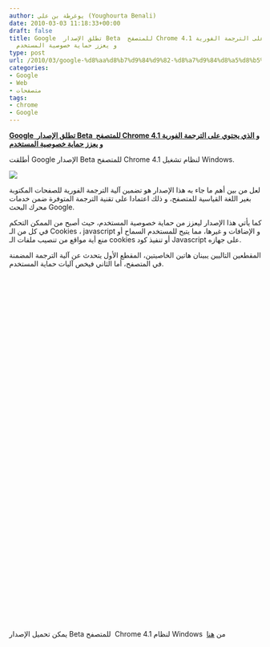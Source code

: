 ```yaml
---
author: يوغرطة بن علي (Youghourta Benali)
date: 2010-03-03 11:18:33+00:00
draft: false
title: Google  تطلق الإصدار Beta  للمتصفح Chrome 4.1 و الذي يحتوي على الترجمة الفورية
  و يعزز حماية خصوصية المستخدم
type: post
url: /2010/03/google-%d8%aa%d8%b7%d9%84%d9%82-%d8%a7%d9%84%d8%a5%d8%b5%d8%af%d8%a7%d8%b1-beta-%d9%84%d9%84%d9%85%d8%aa%d8%b5%d9%81%d8%ad-chrome-4-1-%d9%88-%d8%a7%d9%84%d8%b0%d9%8a-%d9%8a%d8%ad%d8%aa%d9%88%d9%8a/
categories:
- Google
- Web
- متصفحات
tags:
- chrome
- Google
---
```


[**Google  تطلق الإصدار Beta  للمتصفح Chrome 4.1 و الذي يحتوي على الترجمة الفورية و يعزز حماية خصوصية المستخدم**](https://www.it-scoop.com/2010/03/google-%d8%aa%d8%b7%d9%84%d9%82-%d8%a7%d9%84%d8%a5%d8%b5%d8%af%d8%a7%d8%b1-beta-%d9%84%d9%84%d9%85%d8%aa%d8%b5%d9%81%d8%ad-chrome-4-1-%d9%88-%d8%a7%d9%84%d8%b0%d9%8a-%d9%8a%d8%ad%d8%aa%d9%88%d9%8a/)


أطلقت Google الإصدار Beta للمتصفح Chrome 4.1 لنظام تشغيل Windows.

[![](https://www.it-scoop.com/wp-content/uploads/2009/12/Chrome_logo.jpg)
](https://www.it-scoop.com/2010/03/google-%d8%aa%d8%b7%d9%84%d9%82-%d8%a7%d9%84%d8%a5%d8%b5%d8%af%d8%a7%d8%b1-beta-%d9%84%d9%84%d9%85%d8%aa%d8%b5%d9%81%d8%ad-chrome-4-1-%d9%88-%d8%a7%d9%84%d8%b0%d9%8a-%d9%8a%d8%ad%d8%aa%d9%88%d9%8a/)

لعل من بين أهم ما جاء به هذا الإصدار هو تضمين آلية الترجمة الفورية للصفحات المكتوبة بغير اللغة القياسية للمتصفح، و ذلك اعتمادا على تقنية الترجمة المتوفرة ضمن خدمات محرك البحث Google.

كما يأتي هذا الإصدار ليعزز من حماية خصوصية المستخدم، حيث أصبح من الممكن التحكم في كل من الـ Cookies ، javascript و الإضافات و غيرها، مما يتيح للمستخدم السماح أو منع أية مواقع من تنصيب ملفات الـ cookies أو تنفيذ كود Javascript على جهازه.

المقطعين التاليين يبينان هاتين الخاصيتين، المقطع الأول يتحدث عن آلية الترجمة المضمنة في المتصفح، أما الثاني فيخص آليات حماية المستخدم.

<!-- more -->

<object classid="clsid:d27cdb6e-ae6d-11cf-96b8-444553540000" width="560" codebase="http://download.macromedia.com/pub/shockwave/cabs/flash/swflash.cab#version=6,0,40,0" height="340"><embed src="http://www.youtube.com/v/HqmUbNGkM9I&hl=fr_FR&fs=1&" allowscriptaccess="always" height="340" width="560" allowfullscreen="true" type="application/x-shockwave-flash"></embed></object>

<object classid="clsid:d27cdb6e-ae6d-11cf-96b8-444553540000" width="560" codebase="http://download.macromedia.com/pub/shockwave/cabs/flash/swflash.cab#version=6,0,40,0" height="340"><embed src="http://www.youtube.com/v/2YItmumfVnk&hl=fr_FR&fs=1&" allowscriptaccess="always" height="340" width="560" allowfullscreen="true" type="application/x-shockwave-flash"></embed></object>

يمكن تحميل الإصدار Beta للمتصفح  Chrome 4.1 لنظام Windows  من [هنا](http://www.google.com/intl/en/landing/chrome/beta/)
